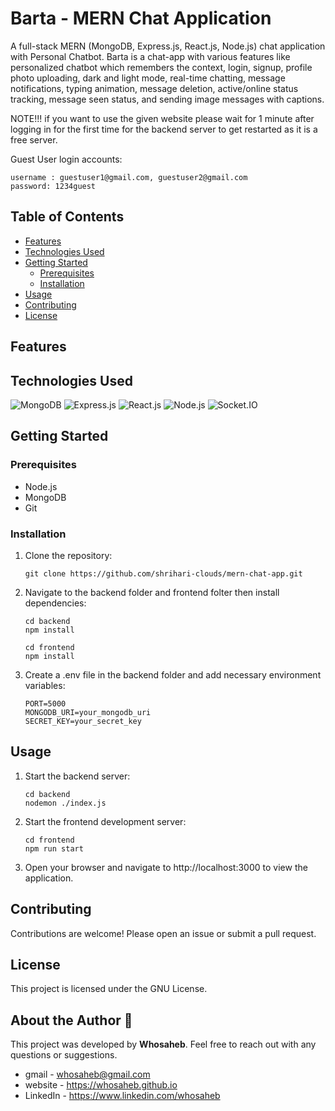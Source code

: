 # Barta - MERN Chat Application

A full-stack MERN (MongoDB, Express.js, React.js, Node.js) chat application with Personal Chatbot. Barta is a chat-app with various features like personalized chatbot which remembers the context, login, signup, profile photo uploading, dark and light mode, real-time chatting, message notifications, typing animation, message deletion, active/online status tracking, message seen status, and sending image messages with captions.

NOTE!!! if you want to use the given website please wait for 1 minute after logging in for the first time for the backend server to get restarted as it is a free server.

Guest User login accounts:
```
username : guestuser1@gmail.com, guestuser2@gmail.com
password: 1234guest
```



## Table of Contents

- [Features](#features)
- [Technologies Used](#technologies-used)
- [Getting Started](#getting-started)
  - [Prerequisites](#prerequisites)
  - [Installation](#installation)
- [Usage](#usage)
- [Contributing](#contributing)
- [License](#license)

## Features

## Technologies Used

![MongoDB](https://img.shields.io/badge/mongodb-%234ea94b.svg?style=for-the-badge&logo=mongodb&logoColor=white)
![Express.js](https://img.shields.io/badge/express.js-%23404d59.svg?style=for-the-badge)
![React.js](https://img.shields.io/badge/react-%2320232a.svg?style=for-the-badge&logo=react&logoColor=%2361DAFB)
![Node.js](https://img.shields.io/badge/node.js-%2343853D.svg?style=for-the-badge&logo=node.js&logoColor=white)
![Socket.IO](https://img.shields.io/badge/socket.io-%23000000.svg?style=for-the-badge&logo=socket.io&logoColor=white)

## Getting Started

### Prerequisites

- Node.js
- MongoDB
- Git

### Installation

1. Clone the repository:

   ```
   git clone https://github.com/shrihari-clouds/mern-chat-app.git
   ```
2. Navigate to the backend folder and frontend folter then install dependencies:
    ```
    cd backend
    npm install
    ```
    
    ```
    cd frontend
    npm install
    ```
    
3. Create a .env file in the backend folder and add necessary environment variables:
    ```
    PORT=5000
    MONGODB_URI=your_mongodb_uri
    SECRET_KEY=your_secret_key
    ```

## Usage
1. Start the backend server:
    ```
    cd backend
    nodemon ./index.js
    ```
2. Start the frontend development server:
    ```
    cd frontend
    npm run start
    ```
3. Open your browser and navigate to http://localhost:3000 to view the application.

## Contributing
Contributions are welcome! Please open an issue or submit a pull request.

## License
This project is licensed under the GNU License.

## About the Author 📝
This project was developed by **Whosaheb**. Feel free to reach out with any questions or suggestions.
- gmail - whosaheb@gmail.com
- website - https://whosaheb.github.io
- LinkedIn - https://www.linkedin.com/whosaheb
